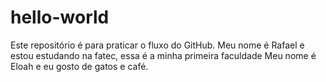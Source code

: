 # hello-world
Este repositório é para praticar o fluxo do GitHub.
Meu nome é Rafael e estou estudando na fatec, essa é a minha primeira faculdade
Meu nome é Eloah e eu gosto de gatos e café.
